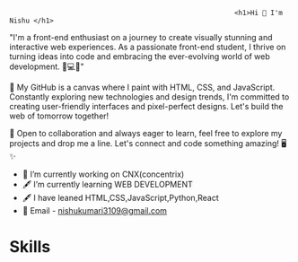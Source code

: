                                                             <h1>Hi 👋 I'm Nishu </h1>
                                                             
 "I'm a front-end enthusiast on a journey to create visually stunning and interactive web experiences. As a passionate front-end student, I thrive on turning ideas into code and embracing the ever-evolving world of web development. 🚀💻✨"

🚀 My GitHub is a canvas where I paint with HTML, CSS, and JavaScript. Constantly exploring new technologies and design trends, I'm committed to creating user-friendly interfaces and pixel-perfect designs. Let's build the web of tomorrow together!

🌱 Open to collaboration and always eager to learn, feel free to explore my projects and drop me a line. Let's connect and code something amazing! 🖥️✨
                                                             

- 🔭 I’m currently working on CNX(concentrix)
- 🖋️ I’m currently learning WEB DEVELOPMENT
- 🖋️ I have leaned HTML,CSS,JavaScript,Python,React
- 📧 Email - nishukumari3109@gmail.com



<h1>Skills</h1>

<img src="https://encrypted-tbn0.gstatic.com/images?q=tbn:ANd9GcTeiNQKONPDq31j787sa1kcpANx3syFOoy9Y4syidlwbg&s"
                    alt="">
<img src="https://encrypted-tbn0.gstatic.com/images?q=tbn:ANd9GcRbFBtQK4NtdZgNLwKXC_rOjPJlmOYsFDE-tdWZFqHs5A&s"
                    alt="">
 <img src="https://encrypted-tbn0.gstatic.com/images?q=tbn:ANd9GcTEFuBnLlbw6x4dzFEiGMGBaUkFGIndMJ90YQ&usqp=CAU"
                    alt="">
 <img src="https://encrypted-tbn0.gstatic.com/images?q=tbn:ANd9GcRKTEazcmTBm_tD8Bzzo6XnZswjDQMAR5aCoA&usqp=CAU"
                    alt="">                   
